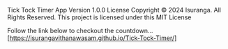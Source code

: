Tick Tock Timer App
Version 1.0.0 License 
Copyright © 2024 Isuranga.
All Rights Reserved. 
This project is licensed under this MIT License

Follow the link below to checkout the countdown...
[https://isurangavithanawasam.github.io/Tick-Tock-Timer/]
